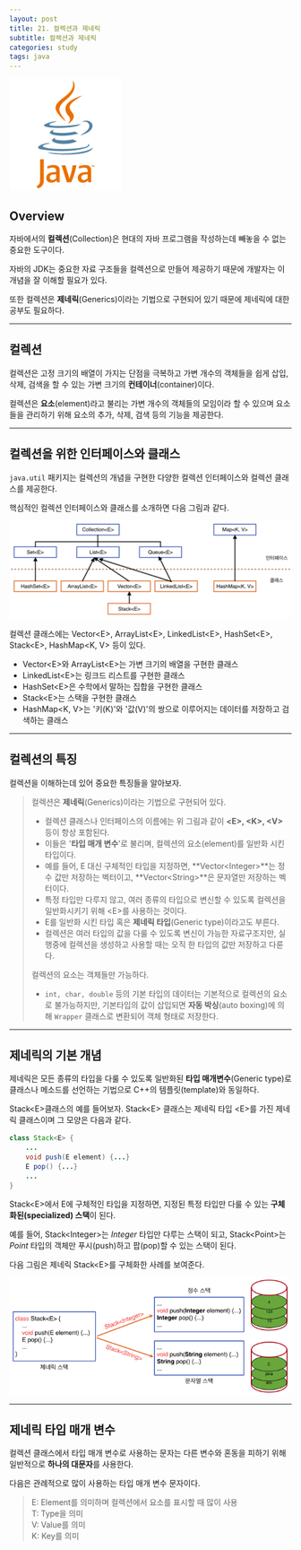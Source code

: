 ```yaml
---
layout: post
title: 21. 컬렉션과 제네릭
subtitle: 컬렉션과 제네릭
categories: study
tags: java
---
```


![javalogo](/assets/img/logo/java-logo.png)

## Overview 

자바에서의 **컬렉션**(Collection)은 현대의 자바 프로그램을 작성하는데 빼놓을 수 없는 중요한 도구이다.

자바의 JDK는 중요한 자료 구조들을 컬렉션으로 만들어 제공하기 때문에 개발자는 이 개념을 잘 이해할 필요가 있다.

또한 컬렉션은 **제네릭**(Generics)이라는 기법으로 구현되어 있기 때문에 제네릭에 대한 공부도 필요하다.

***

## 컬렉션

컬렉션은 고정 크기의 배열이 가지는 단점을 극복하고 가변 개수의 객체들을 쉽게 삽입, 삭제, 검색을 할 수 있는 가변 크기의 **컨테이너**(container)이다.

컬렉션은 **요소**(element)라고 불리는 가변 개수의 객체들의 모임이라 할 수 있으며 요소들을 관리하기 위해 요소의 추가, 삭제, 검색 등의 기능을 제공한다.

***

## 컬렉션을 위한 인터페이스와 클래스

`java.util` 패키지는 컬렉션의 개념을 구현한 다양한 컬렉션 인터페이스와 컬렉션 클래스를 제공한다.

핵심적인 컬렉션 인터페이스와 클래스를 소개하면 다음 그림과 같다.

![컬렉션 인터페이스와 클래스](/assets/img/study/java/190829_fig_5.png "컬렉션 인터페이스와 클래스")

컬렉션 클래스에는 Vector&lt;E&gt;, ArrayList&lt;E&gt;, LinkedList&lt;E&gt;, HashSet&lt;E&gt;, Stack&lt;E&gt;, HashMap&lt;K, V&gt; 등이 있다.

- Vector&lt;E&gt;와 ArrayList&lt;E&gt;는 가변 크기의 배열을 구현한 클래스
- LinkedList&lt;E&gt;는 링크드 리스트를 구현한 클래스
- HashSet&lt;E&gt;은 수학에서 말하는 집합을 구현한 클래스
- Stack&lt;E&gt;는 스택을 구현한 클래스
- HashMap&lt;K, V&gt;는 '키(K)'와 '값(V)'의 쌍으로 이루어지는 데이터를 저장하고 검색하는 클래스

***

## 컬렉션의 특징

컬렉션을 이해하는데 있어 중요한 특징들을 알아보자.

> 컬렉션은 **제네릭**(Generics)이라는 기법으로 구현되어 있다.
> - 컬렉션 클래스나 인터페이스의 이름에는 위 그림과 같이 **&lt;E&gt;, &lt;K&gt;, &lt;V&gt;** 등이 항상 포함된다.
> - 이들은 '**타입 매개 변수**'로 불리며, 컬렉션의 요소(element)를 일반화 시킨 타입이다.
> - 예를 들어, E 대신 구체적인 타입을 지정하면, **Vector&lt;Integer&gt;**는 정수 값만 저장하는 벡터이고, **Vector&lt;String&gt;**은 문자열만 저장하는 벡터이다.
> - 특정 타입만 다루지 않고, 여러 종류의 타입으로 변신할 수 있도록 컬렉션을 일반화시키기 위해 &lt;E&gt;를 사용하는 것이다.
> - E를 일반화 시킨 타입 혹은 **제네릭 타입**(Generic type)이라고도 부른다.
> - 컬렉션은 여러 타입의 값을 다룰 수 있도록 변신이 가능한 자료구조지만, 실행중에 컬렉션을 생성하고 사용할 때는 오직 한 타입의 값만 저장하고 다룬다.
> 
> 컬렉션의 요소는 객체들만 가능하다.
> - `int, char, double` 등의 기본 타입의 데이터는 기본적으로 컬렉션의 요소로 불가능하지만, 기본타입의 값이 삽입되면 **자동 박싱**(auto boxing)에 의해 `Wrapper` 클래스로 변환되어 객체 형태로 저장한다.

***

## 제네릭의 기본 개념

제네릭은 모든 종류의 타입을 다룰 수 있도록 일반화된 **타입 매개변수**(Generic type)로 클래스나 메소드를 선언하는 기법으로 C++의 템플릿(template)와 동일하다.

Stack&lt;E&gt;클래스의 예를 들어보자. Stack&lt;E&gt; 클래스는 제네릭 타입 &lt;E&gt;를 가진 제네릭 클래스이며 그 모양은 다음과 같다.

```java
class Stack<E> {
    ...
    void push(E element) {...}
    E pop() {...}
    ...
}
```

Stack&lt;E&gt;에서 E에 구체적인 타입을 지정하면, 지정된 특정 타입만 다룰 수 있는 **구체화된(specialized) 스택**이 된다.

예를 들어, Stack&lt;Integer&gt;는 *Integer* 타입만 다루는 스택이 되고, Stack&lt;Point&gt;는 *Point* 타입의 객체만 푸시(push)하고 팝(pop)할 수 있는 스택이 된다.

다음 그림은 제네릭 Stack&lt;E&gt;를 구체화한 사례를 보여준다.

![제네릭 Stack을 특정타입으로 구체화한 경우](/assets/img/study/java/190830_fig_1.png "제네릭 Stack을 특정타입으로 구체화한 경우")

***

## 제네릭 타입 매개 변수

컬렉션 클래스에서 타입 매개 변수로 사용하는 문자는 다른 변수와 혼동을 피하기 위해 일반적으로 **하나의 대문자**를 사용한다.

다음은 관례적으로 많이 사용하는 타입 매개 변수 문자이다.

> E: Element를 의미하며 컬렉션에서 요소를 표시할 때 많이 사용  
> T: Type을 의미  
> V: Value를 의미  
> K: Key를 의미

